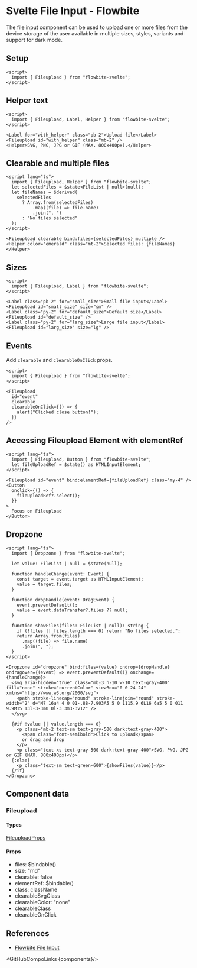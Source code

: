 # Svelte File Input - Flowbite


The file input component can be used to upload one or more files from the device storage of the user available in multiple sizes, styles, variants and support for dark mode.

## Setup

```svelte
<script>
  import { Fileupload } from "flowbite-svelte";
</script>
```

## Helper text

```svelte
<script>
  import { Fileupload, Label, Helper } from "flowbite-svelte";
</script>

<Label for="with_helper" class="pb-2">Upload file</Label>
<Fileupload id="with_helper" class="mb-2" />
<Helper>SVG, PNG, JPG or GIF (MAX. 800x400px).</Helper>
```

## Clearable and multiple files

```svelte
<script lang="ts">
  import { Fileupload, Helper } from "flowbite-svelte";
  let selectedFiles = $state<FileList | null>(null);
  let fileNames = $derived(
    selectedFiles
      ? Array.from(selectedFiles)
          .map((file) => file.name)
          .join(", ")
      : "No files selected"
  );
</script>

<Fileupload clearable bind:files={selectedFiles} multiple />
<Helper color="emerald" class="mt-2">Selected files: {fileNames}</Helper>
```

## Sizes

```svelte
<script>
  import { Fileupload, Label } from "flowbite-svelte";
</script>

<Label class="pb-2" for="small_size">Small file input</Label>
<Fileupload id="small_size" size="sm" />
<Label class="py-2" for="default_size">Default size</Label>
<Fileupload id="default_size" />
<Label class="py-2" for="larg_size">Large file input</Label>
<Fileupload id="larg_size" size="lg" />
```

## Events

Add `clearable` and `clearableOnClick` props.

```svelte
<script>
  import { Fileupload } from "flowbite-svelte";
</script>

<Fileupload
  id="event"
  clearable
  clearableOnClick={() => {
    alert("Clicked close button!");
  }}
/>
```

## Accessing Fileupload Element with elementRef

```svelte
<script lang="ts">
  import { Fileupload, Button } from "flowbite-svelte";
  let fileUploadRef = $state() as HTMLInputElement;
</script>

<Fileupload id="event" bind:elementRef={fileUploadRef} class="my-4" />
<Button
  onclick={() => {
    fileUploadRef?.select();
  }}
>
  Focus on Fileupload
</Button>
```

## Dropzone

```svelte
<script lang="ts">
  import { Dropzone } from "flowbite-svelte";

  let value: FileList | null = $state(null);

  function handleChange(event: Event) {
    const target = event.target as HTMLInputElement;
    value = target.files;
  }

  function dropHandle(event: DragEvent) {
    event.preventDefault();
    value = event.dataTransfer?.files ?? null;
  }

  function showFiles(files: FileList | null): string {
    if (!files || files.length === 0) return "No files selected.";
    return Array.from(files)
      .map((file) => file.name)
      .join(", ");
  }
</script>

<Dropzone id="dropzone" bind:files={value} ondrop={dropHandle} ondragover={(event) => event.preventDefault()} onchange={handleChange}>
  <svg aria-hidden="true" class="mb-3 h-10 w-10 text-gray-400" fill="none" stroke="currentColor" viewBox="0 0 24 24" xmlns="http://www.w3.org/2000/svg">
    <path stroke-linecap="round" stroke-linejoin="round" stroke-width="2" d="M7 16a4 4 0 01-.88-7.903A5 5 0 1115.9 6L16 6a5 5 0 011 9.9M15 13l-3-3m0 0l-3 3m3-3v12" />
  </svg>

  {#if !value || value.length === 0}
    <p class="mb-2 text-sm text-gray-500 dark:text-gray-400">
      <span class="font-semibold">Click to upload</span>
      or drag and drop
    </p>
    <p class="text-xs text-gray-500 dark:text-gray-400">SVG, PNG, JPG or GIF (MAX. 800x400px)</p>
  {:else}
    <p class="text-sm text-green-600">{showFiles(value)}</p>
  {/if}
</Dropzone>
```

## Component data

### Fileupload

#### Types

[FileuploadProps](https://github.com/themesberg/flowbite-svelte/blob/main/src/lib/types.ts#L724)

#### Props

- files: $bindable()
- size: "md"
- clearable: false
- elementRef: $bindable()
- class: className
- clearableSvgClass
- clearableColor: "none"
- clearableClass
- clearableOnClick


## References

- [Flowbite File Input](https://flowbite.com/docs/forms/file-input/)

<GitHubCompoLinks {components}/>
